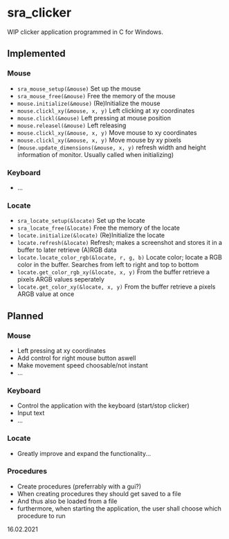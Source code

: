 # sra_clicker
WIP clicker application programmed in C for Windows.
## Implemented
### Mouse
* `sra_mouse_setup(&mouse)` Set up the mouse
* `sra_mouse_free(&mouse)` Free the memory of the mouse
* `mouse.initialize(&mouse)` (Re)Initialize the mouse
* `mouse.clickl_xy(&mouse, x, y)` Left clicking at xy coordinates
* `mouse.clickl(&mouse)` Left pressing at mouse position
* `mouse.releasel(&mouse)` Left releasing
* `mouse.clickl_xy(&mouse, x, y)` Move mouse to xy coordinates
* `mouse.clickl_xy(&mouse, x, y)` Move mouse by xy pixels
* (`mouse.update_dimensions(&mouse, x, y)` refresh width and height information of monitor. Usually called when initializing)
### Keyboard
* ...
### Locate
* `sra_locate_setup(&locate)` Set up the locate
* `sra_locate_free(&locate)` Free the memory of the locate
* `locate.initialize(&locate)` (Re)Initialize the locate
* `locate.refresh(&locate)` Refresh; makes a screenshot and stores it in a buffer to later retrieve (A)RGB data
* `locate.locate_color_rgb(&locate, r, g, b)` Locate color; locate a RGB color in the buffer. Searches from left to right and top to bottom
* `locate.get_color_rgb_xy(&locate, x, y)` From the buffer retrieve a pixels ARGB values seperately
* `locate.get_color_xy(&locate, x, y)` From the buffer retrieve a pixels ARGB value at once
## Planned
### Mouse
* Left pressing at xy coordinates
* Add control for right mouse button aswell
* Make movement speed choosable/not instant
* ...
### Keyboard
* Control the application with the keyboard (start/stop clicker)
* Input text
* ...
### Locate
* Greatly improve and expand the functionality...
### Procedures
* Create procedures (preferrably with a gui?)
* When creating procedures they should get saved to a file
* And thus also be loaded from a file
* furthermore, when starting the application, the user shall choose which procedure to run

16.02.2021
